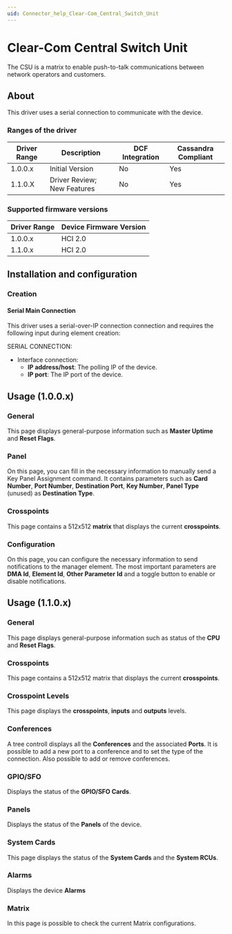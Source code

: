 ```yaml
---
uid: Connector_help_Clear-Com_Central_Switch_Unit
---
```


# Clear-Com Central Switch Unit

The CSU is a matrix to enable push-to-talk communications between network operators and customers.

## About

This driver uses a serial connection to communicate with the device.

### Ranges of the driver

| **Driver Range** | **Description**             | **DCF Integration** | **Cassandra Compliant** |
|------------------|-----------------------------|---------------------|-------------------------|
| 1.0.0.x          | Initial Version             | No                  | Yes                     |
| 1.1.0.X          | Driver Review; New Features | No                  | Yes                     |

### Supported firmware versions

| **Driver Range** | **Device Firmware Version** |
|------------------|-----------------------------|
| 1.0.0.x          | HCI 2.0                     |
| 1.1.0.x          | HCI 2.0                     |

## Installation and configuration

### Creation

#### Serial Main Connection

This driver uses a serial-over-IP connection connection and requires the following input during element creation:

SERIAL CONNECTION:

- Interface connection:
  - **IP address/host**: The polling IP of the device.
  - **IP port**: The IP port of the device.

## Usage (1.0.0.x)

### General

This page displays general-purpose information such as **Master Uptime** and **Reset Flags**.

### Panel

On this page, you can fill in the necessary information to manually send a Key Panel Assignment command. It contains parameters such as **Card Number**, **Port Number**, **Destination Port**, **Key Number**, **Panel Type** (unused) as **Destination Type**.

### Crosspoints

This page contains a 512x512 **matrix** that displays the current **crosspoints**.

### Configuration

On this page, you can configure the necessary information to send notifications to the manager element. The most important parameters are **DMA Id**, **Element Id**, **Other Parameter** **Id** and a toggle button to enable or disable notifications.

## Usage (1.1.0.x)

### General

This page displays general-purpose information such as status of the **CPU** and **Reset Flags**.

### Crosspoints

This page contains a 512x512 matrix that displays the current **crosspoints**.

### Crosspoint Levels

This page displays the **crosspoints**, **inputs** and **outputs** levels.

### Conferences

A tree controll displays all the **Conferences** and the associated **Ports**. It is possible to add a new port to a conference and to set the type of the connection. Also possible to add or remove conferences.

### GPIO/SFO

Displays the status of the **GPIO/SFO Cards**.

### Panels

Displays the status of the **Panels** of the device.

### System Cards

This page displays the status of the **System Cards** and the **System RCUs**.

### Alarms

Displays the device **Alarms**

### Matrix

In this page is possible to check the current Matrix configurations.
